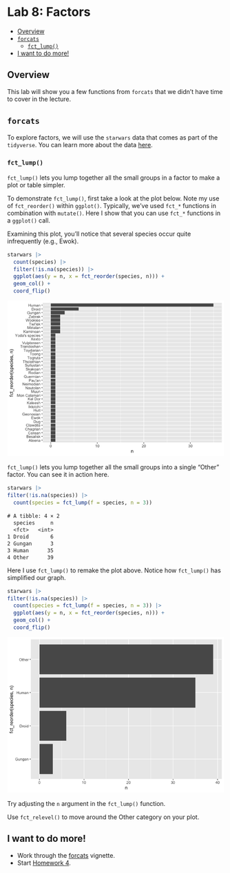 # Lab 8: Factors


- [Overview](#overview)
- [`forcats`](#forcats)
  - [`fct_lump()`](#fct_lump)
- [I want to do more!](#i-want-to-do-more)

## Overview

This lab will show you a few functions from `forcats` that we didn’t
have time to cover in the lecture.

## `forcats`

To explore factors, we will use the `starwars` data that comes as part
of the `tidyverse`. You can learn more about the data
[here](https://dplyr.tidyverse.org/reference/starwars.html).

### `fct_lump()`

`fct_lump()` lets you lump together all the small groups in a factor to
make a plot or table simpler.

To demonstrate `fct_lump()`, first take a look at the plot below. Note
my use of `fct_reorder()` within `ggplot()`. Typically, we’ve used
`fct_*` functions in combination with `mutate()`. Here I show that you
can use `fct_*` functions in a `ggplot()` call.

Examining this plot, you’ll notice that several species occur quite
infrequently (e.g., Ewok).

``` r
starwars |>
  count(species) |>
  filter(!is.na(species)) |> 
  ggplot(aes(y = n, x = fct_reorder(species, n))) +
  geom_col() + 
  coord_flip()
```

![](lab-08_files/figure-commonmark/unnamed-chunk-2-1.png)

`fct_lump()` lets you lump together all the small groups into a single
“Other” factor. You can see it in action here.

``` r
starwars |>   
filter(!is.na(species)) |>
  count(species = fct_lump(f = species, n = 3))
```

    # A tibble: 4 × 2
      species     n
      <fct>   <int>
    1 Droid       6
    2 Gungan      3
    3 Human      35
    4 Other      39

Here I use `fct_lump()` to remake the plot above. Notice how
`fct_lump()` has simplified our graph.

``` r
starwars |>   
filter(!is.na(species)) |>
  count(species = fct_lump(f = species, n = 3)) |> 
  ggplot(aes(y = n, x = fct_reorder(species, n))) +
  geom_col() + 
  coord_flip()
```

![](lab-08_files/figure-commonmark/unnamed-chunk-4-1.png)

Try adjusting the `n` argument in the `fct_lump()` function.

Use `fct_relevel()` to move around the Other category on your plot.

## I want to do more!

- Work through the
  [forcats](https://forcats.tidyverse.org/articles/forcats.html)
  vignette.
- Start [Homework 4](hw-04.md).
